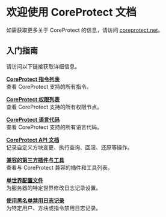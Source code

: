 # 欢迎使用 CoreProtect 文档

如需获取更多关于 CoreProtect 的信息，请访问 [coreprotect.net](http://coreprotect.net)。

## 入门指南

请访问以下链接获取详细信息。

[**CoreProtect 指令列表**](/commands/)  
查看 CoreProtect 支持的所有指令。

[**CoreProtect 权限列表**](/permissions/)  
查看 CoreProtect 支持的所有权限节点。  

[**CoreProtect 语言代码**](/languages/)  
查看 CoreProtect 支持的所有语言代码。  

[**CoreProtect API 文档**](/api/)  
记录自定义方块变更、执行查询、回滚、还原等操作。  

[**兼容的第三方插件与工具**](/tools-integrations/)  
查看与 CoreProtect 兼容的插件和工具列表。  

[**单世界配置文件**](/config/#per-world-configuration)  
为服务器的特定世界修改日志记录设置。  

[**使用黑名单禁用日志记录**](/config/#disabling-logging)  
为特定用户、方块或指令禁用日志记录。

